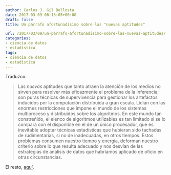 ```yaml
---
author: Carlos J. Gil Bellosta
date: 2017-03-09 08:13:05+00:00
draft: false
title: Un párrafo afortunadísimo sobre las "nuevas aptitudes"

url: /2017/03/09/un-parrafo-afortunadisimo-sobre-las-nuevas-aptitudes/
categories:
- ciencia de datos
- estadística
tags:
- ciencia de datos
- estadística
---
```


Traduzco:

>Las _nuevas_ aptitudes que tanto atraen la atención de los medios no sirven para resolver más eficazmente el problema de la inferencia; son puras técnicas de supervivencia para gestionar los artefactos inducidos por la computación distribuida a gran escala. Lidian con las enormes restricciones que impone el mundo de los sistemas multiproceso y distribuidos sobre los algoritmos. En este mundo tan constreñido, el elenco de algoritmos utilizables es tan limitado si se lo compara con el disponible en el de un único procesador, que es inevitable adoptar técnicas estadísticas que hubieran sido tachadas de rudimentarias, si no de inadecuadas, en otros tiempos. Estos problemas consumen nuestro tiempo y energía, deforman nuestro criterio sobre lo que resulta adecuado y nos desvían de las estrategias de análisis de datos que habríamos aplicado de oficio en otras circunstancias.

El resto, [aquí](http://courses.csail.mit.edu/18.337/2015/docs/50YearsDataScience.pdf).


